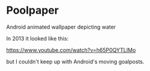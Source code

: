 # Poolpaper
Android animated wallpaper depicting water

In 2013 it looked like this: 

https://www.youtube.com/watch?v=h65P0QYTLIMo

but I couldn't keep up with Android's moving goalposts.

